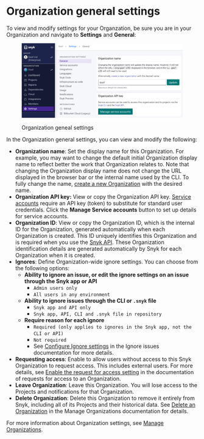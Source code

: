 # Organization general settings

To view and modify settings for your Organzation, be sure you are in your Organization and navigate to **Settings** and **General**:

<div align="left">

<figure><img src="../../.gitbook/assets/Screenshot 2023-05-02 at 15.39.28.png" alt="Organization geneal settings"><figcaption><p>Organization geneal settings</p></figcaption></figure>

</div>

In the Organization general settings, you can view and modify the following:

* **Organization name**: Set the display name for this Organization. For example, you may want to change the default initial Organization display name to reflect better the work that Organization relates to. Note that changing the Organization display name does not change the URL displayed in the browser bar or the internal name used by the CLI. To fully change the name, [create a new Organization](https://app.snyk.io/create-organisation) with the desired name.
* **Organization API key:** View or copy the Organization API key. [Service accounts](../../enterprise-setup/service-accounts.md) require an API key (token) to substitute for standard user credentials. Click the **Manage Service accounts** button to set up details for service accounts.
* **Organization ID**: View or copy the Organization ID, which is the internal ID for the Organization, generated automatically when each Organization is created. This ID uniquely identifies this Organization and is required when you use the  [Snyk API](../../snyk-api/). These Organization identification details are generated automatically by Snyk for each Organization when it is created.&#x20;
* **Ignores**: Define Organization-wide ignore settings. You can choose from the following options:
  * **Ability to ignore an issue, or edit the ignore settings on an issue** **through the Snyk app or API**
    * `Admin users only`
    * `All users in any environment`
  * **Ability to ignore issues through the CLI or `.snyk` file**
    * `Snyk app and API only`
    * `Snyk app, API, CLI and .snyk file in repository`
  * **Require reason for each ignore**
    * `Required (only applies to ignores in the Snyk app, not the CLI or API)`
    * `Not required`
    * See [Configure Ignore settings](../../manage-issues/priorities-for-fixing-issues/ignore-issues.md#configure-ignore-settings) in the Ignore issues documentation for more details.
* **Requesting access**: Enable to allow users without access to this Snyk Organization to request access. This includes external users. For more details, see [Enable the request for access setting](../manage-users-in-organizations-and-groups/requests-for-access-to-an-organization.md#enable-the-request-access-setting) in the documentation of requests for access to an Organization.
* **Leave Organization**: Leave this Organization. You will lose access to the Projects and notifications for that Organization.
* **Delete Organization**: Delete this Organization to remove it entirely from Snyk, including all of its Projects and their historical data. See [Delete an Organization](../manage-groups-and-organizations/manage-organizations.md#delete-an-organization) in the Manage Organizations documentation for details.

For more information about Organization settings, see [Manage Organizations](../manage-groups-and-organizations/manage-organizations.md).
